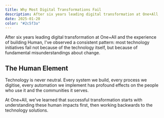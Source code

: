 ```yaml
---
title: Why Most Digital Transformations Fail
description: After six years leading digital transformation at One+All, I've observed a consistent pattern - most technology initiatives fail not because of the technology itself, but because of fundamental misunderstandings about change.
date: 2025-01-20
color: "#2c5f3a"
---
```


After six years leading digital transformation at One+All and the experience of building Human, I've observed a consistent pattern: most technology initiatives fail not because of the technology itself, but because of fundamental misunderstandings about change.

## The Human Element

Technology is never neutral. Every system we build, every process we digitise, every automation we implement has profound effects on the people who use it and the communities it serves.

At One+All, we've learned that successful transformation starts with understanding these human impacts first, then working backwards to the technology solutions.
